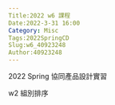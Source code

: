 ```yaml
---
Title:2022 w6 課程
Date:2022-3-31 16:00
Category: Misc
Tags:2022SpringCD
Slug:w6_40923248
Author:40923248
---
```


2022 Spring 協同產品設計實習

<!--PELICAN_END_SUMMARY -->

w2 組別排序